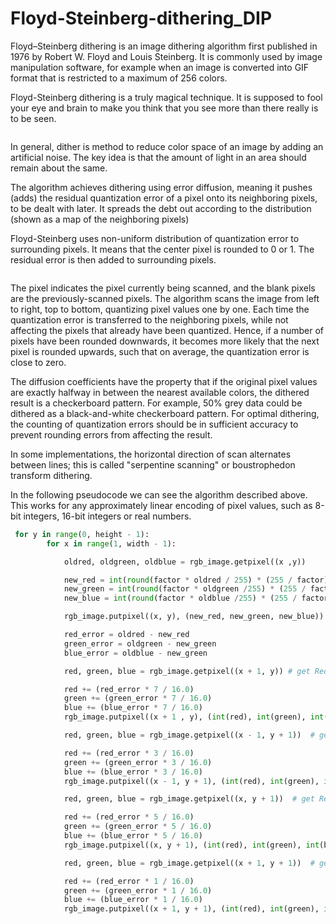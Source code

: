 # Floyd-Steinberg-dithering_DIP

Floyd–Steinberg dithering is an image dithering algorithm first published in 1976 by Robert W. Floyd and Louis Steinberg. It is commonly used by image manipulation software, for example when an image is converted into GIF format that is restricted to a maximum of 256 colors.

Floyd-Steinberg dithering is a truly magical technique. It is supposed to fool your eye and brain to make you think that you see more than there really is to be seen.


<a href="image processing/minion.jpg"><img src="image processing/minion.jpg" title=""/></a>


In general, dither is method to reduce color space of an image by adding an artificial noise. The key idea is that the amount of light in an area should remain about the same.

The algorithm achieves dithering using error diffusion, meaning it pushes (adds) the residual quantization error of a pixel onto its neighboring pixels, to be dealt with later. It spreads the debt out according to the distribution (shown as a map of the neighboring pixels)

Floyd-Steinberg uses non-uniform distribution of quantization error to surrounding pixels. It means that the center pixel is rounded to 0 or 1. The residual error is then added to surrounding pixels.


<img src="https://miro.medium.com/max/962/1*jnMevWEIvo-iy6KIyx56gw.png" title=""/></a>

The pixel indicates the pixel currently being scanned, and the blank pixels are the previously-scanned pixels. The algorithm scans the image from left to right, top to bottom, quantizing pixel values one by one. Each time the quantization error is transferred to the neighboring pixels, while not affecting the pixels that already have been quantized. Hence, if a number of pixels have been rounded downwards, it becomes more likely that the next pixel is rounded upwards, such that on average, the quantization error is close to zero.

The diffusion coefficients have the property that if the original pixel values are exactly halfway in between the nearest available colors, the dithered result is a checkerboard pattern. For example, 50% grey data could be dithered as a black-and-white checkerboard pattern. For optimal dithering, the counting of quantization errors should be in sufficient accuracy to prevent rounding errors from affecting the result.

In some implementations, the horizontal direction of scan alternates between lines; this is called "serpentine scanning" or boustrophedon transform dithering.

In the following pseudocode we can see the algorithm described above. This works for any approximately linear encoding of pixel values, such as 8-bit integers, 16-bit integers or real numbers.


```python
 for y in range(0, height - 1):
        for x in range(1, width - 1):

            oldred, oldgreen, oldblue = rgb_image.getpixel((x ,y))

            new_red = int(round(factor * oldred / 255) * (255 / factor))
            new_green = int(round(factor * oldgreen /255) * (255 / factor))
            new_blue = int(round(factor * oldblue /255) * (255 / factor))

            rgb_image.putpixel((x, y), (new_red, new_green, new_blue))  # set it again to the corresponding pixel value

            red_error = oldred - new_red
            green_error = oldgreen - new_green
            blue_error = oldblue - new_green

            red, green, blue = rgb_image.getpixel((x + 1, y)) # get Red, Green , Blue of each pixel

            red += (red_error * 7 / 16.0)
            green += (green_error * 7 / 16.0)
            blue += (blue_error * 7 / 16.0)
            rgb_image.putpixel((x + 1 , y), (int(red), int(green), int(blue) )) #set it again to the corresponding pixel value

            red, green, blue = rgb_image.getpixel((x - 1, y + 1))  # get Red, Green , Blue of each pixel

            red += (red_error * 3 / 16.0)
            green += (green_error * 3 / 16.0)
            blue += (blue_error * 3 / 16.0)
            rgb_image.putpixel((x - 1, y + 1), (int(red), int(green), int(blue)))  # set it again to the corresponding pixel value

            red, green, blue = rgb_image.getpixel((x, y + 1))  # get Red, Green , Blue of each pixel

            red += (red_error * 5 / 16.0)
            green += (green_error * 5 / 16.0)
            blue += (blue_error * 5 / 16.0)
            rgb_image.putpixel((x, y + 1), (int(red), int(green), int(blue)))  # set it again to the corresponding pixel value

            red, green, blue = rgb_image.getpixel((x + 1, y + 1))  # get Red, Green , Blue of each pixel

            red += (red_error * 1 / 16.0)
            green += (green_error * 1 / 16.0)
            blue += (blue_error * 1 / 16.0)
            rgb_image.putpixel((x + 1, y + 1), (int(red), int(green), int(blue)))  # set it again to the corresponding pixel value

```
